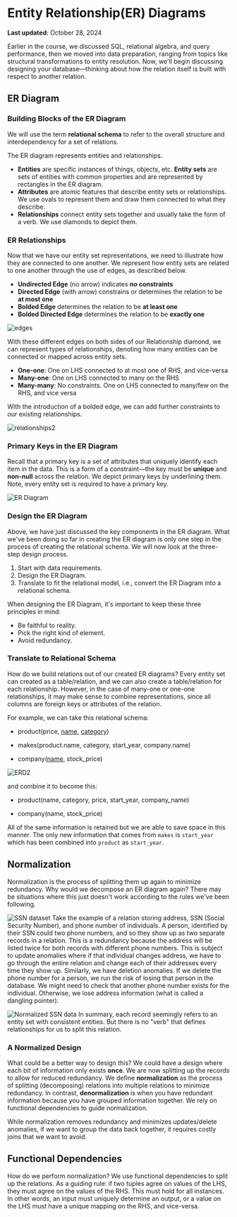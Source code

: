 # Entity Relationship(ER) Diagrams

**Last updated**: October 28, 2024

Earlier in the course, we discussed SQL, relational algebra, and query performance, then we moved into data preparation, ranging from topics like structural transformations to entity resolution. Now, we'll begin discussing designing your database—thinking about how the relation itself is built with respect to another relation.


## ER Diagram
### Building Blocks of the ER Diagram
We will use the term **relational schema** to refer to the overall structure and interdependency for a set of relations.

The ER diagram represents entities and relationships.
- **Entities** are specific instances of things, objects, etc. **Entity sets** are sets of entities with common properties and are represented by rectangles in the ER diagram.
- **Attributes** are atomic features that describe entity sets or relationships. We use ovals to represent them and draw them connected to what they describe.
- **Relationships** connect entity sets together and usually take the form of a verb. We use diamonds to depict them.

### ER Relationships
Now that we have our entity set representations, we need to illustrate how they are connected to one another. 
We represent how entity sets are related to one another through the use of edges, as described below.

- **Undirected Edge** (no arrow) indicates **no constraints**
- **Directed Edge** (with arrow) constrains or determines the relation to be **at most one**
-  **Bolded Edge** determines the relation to be **at least one**
- **Bolded Directed Edge** determines the relation to be **exactly one**

![edges](./edges.png)

With these different edges on both sides of our Relationship diamond, we can represent types of relationships, denoting how many entities can be connected or mapped across entity sets.

- **One-one**: One on LHS connected to at most one of RHS, and vice-versa
- **Many-one**: One on LHS connected to many on the RHS
- **Many-many**: No constraints. One on LHS connected to many/few on the RHS, and vice versa

With the introduction of a bolded edge, we can add further constraints to our existing relationships.

![relationships2](./relationships2.png)

### Primary Keys in the ER Diagram
Recall that a primary key is a set of attributes that uniquely identify each item in the data. This is a form of a constraint—the key must be **unique** and **non-null** across the relation. We depict primary keys by underlining them. Note, every entity set is required to have a primary key.

![ER Diagram](./ER_diagram.png)

### Design the ER Diagram

Above, we have just discussed the key components in the ER diagram. What we've been doing so far in creating the ER diagram is only one step in the process of creating the relational schema. We will now look at the three-step design process.

1. Start with data requirements.
2. Design the ER Diagram.
3. Translate to fit the relational model, i.e., convert the ER Diagram into a relational schema.

When designing the ER Diagram, it's important to keep these three principles in mind:
- Be faithful to reality.
- Pick the right kind of element.
- Avoid redundancy.

### Translate to Relational Schema
How do we build relations out of our created ER diagrams? Every entity set can created as a table/relation, and we can also create a table/relation for each relationship. However, in the case of many-one or one-one relationships, it may make sense to combine representations, since all columns are foreign keys or attributes of the relation. 

For example, we can take this relational schema:

- product(price, <u>name</u>, <u>category</u>)

- makes(product.name, category, start_year, company.name)

- company(<u>name</u>, stock_price)

![ERD2](./ER_diagram2.png)

and combine it to become this:

- product(name, category, price, start_year, company_name)

- company(name, stock_price)

All of the same information is retained but we are able to save space in
this manner. The only new information that comes from `makes` is
`start_year` which has been combined into `product` as `start_year`.

## Normalization

Normalization is the process of splitting them up again to minimize redundancy. Why would we decompose an ER diagram again? There may be situations where this just doesn't work according to the rules we've been following. 

![SSN dataset](./SSN.png) 
Take the example of a relation storing address, SSN (Social Security Number), and phone number of individuals. A person, identified by their SSN could two phone numbers, and so they show up as two separate records in a relation. This is a redundancy because the address will be listed twice for both records with different phone numbers. This is subject to update anomalies where if that individual changes address, we have to go through the entire relation and change each of their addresses every time they show up. Similarly, we have deletion anomalies. If we delete the phone number for a person, we run the risk of losing that person in the database. We might need to check that another phone number exists for the individual. Otherwise, we lose address information (what is called a dangling pointer). 

![Normalized SSN data](./Normalized_SSN.png)
In summary, each record seemingly refers to an entity set with consistent entities. But there is no "verb" that defines relationships for us to split this relation. 

### A Normalized Design
What could be a better way to design this? We could have a design where each bit of information only exists **once**. We are now splitting up the records to allow for reduced redundancy. We define **normalization** as the process of splitting (decomposing) relations into multiple relations to minimize redundancy. In contrast, **denormalization** is when you have redundant information because you have grouped information together. We rely on functional dependencies to guide normalization.

While normalization removes redundancy and minimizes updates/delete anomalies, if we want to group the data back together, it requires costly joins that we want to avoid.

## Functional Dependencies
How do we perform normalization? We use functional dependencies to split up the relations. As a guiding rule: if two tuples agree on values of the LHS, they must agree on the values of the RHS. This must hold for all instances. In other words, an input must uniquely determine an output, or a value on the LHS must have a unique mapping on the RHS, and vice-versa.